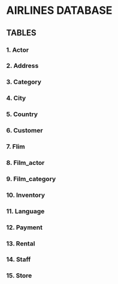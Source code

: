 # AIRLINES DATABASE 

## TABLES
### 1. Actor
### 2. Address
### 3. Category
### 4. City
### 5. Country
### 6. Customer
### 7. Flim
### 8. Film_actor
### 9. Film_category
### 10. Inventory
### 11. Language
### 12. Payment
### 13. Rental
### 14. Staff
### 15. Store